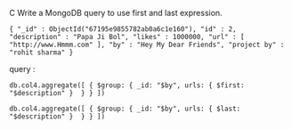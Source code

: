 C Write a MongoDB query to use first and last expression.

```{ "_id" : ObjectId("67195e9855782ab0a6c1e160"), "id" : 2, "description" : "Papa Ji Bol", "likes" : 1000000, "url" : [ "http://www.Hmmm.com" ], "by" : "Hey My Dear Friends", "project by" : "rohit sharma" }```


query :

```db.col4.aggregate([ { $group: { _id: "$by", urls: { $first: "$description" }  } } ])```

 ```db.col4.aggregate([ { $group: { _id: "$by", urls: { $last: "$description" }  } } ])```

